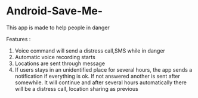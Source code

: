 # Android-Save-Me-
This app is made to help people in danger

Features :

  1. Voice command will send a distress call,SMS while in
      danger
  2. Automatic voice recording starts
  3. Locations are sent through message
  4. If users stays in an unidentified place for several hours, the
      app sends a notification if everything is ok. If not answered
      another is sent after somewhile. It will continue and after
      several hours automatically there will be a distress call,
      location sharing as previous
